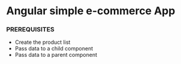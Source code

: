 # Angular simple e-commerce App

### PREREQUISITES
- Create the product list
- Pass data to a child component
- Pass data to a parent component
